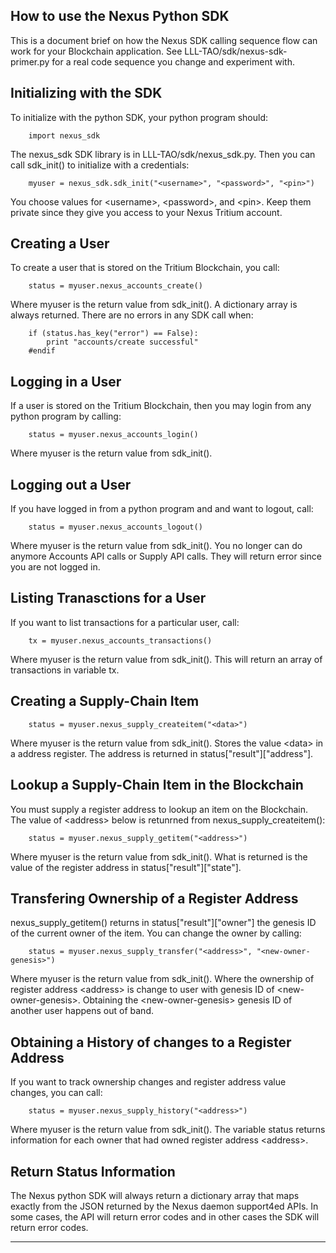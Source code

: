 
How to use the Nexus Python SDK
-------------------------------

This is a document brief on how the Nexus SDK calling sequence flow can work
for your Blockchain application. See LLL-TAO/sdk/nexus-sdk-primer.py for a
real code sequence you change and experiment with.    

Initializing with the SDK
-------------------------

To initialize with the python SDK, your python program should:

```
    import nexus_sdk
```

The nexus_sdk SDK library is in LLL-TAO/sdk/nexus_sdk.py. Then you can call
sdk_init() to initialize with a credentials:

```
    myuser = nexus_sdk.sdk_init("<username>", "<password>", "<pin>")
```

You choose values for &lt;username&gt;, &lt;password&gt;, and &lt;pin&gt;.
Keep them private since they give you access to your Nexus Tritium account.    
            
Creating a User
---------------

To create a user that is stored on the Tritium Blockchain, you call:

```
    status = myuser.nexus_accounts_create()
```

Where myuser is the return value from sdk_init(). A dictionary array is always
returned. There are no errors in any SDK call when:

```
    if (status.has_key("error") == False):
        print "accounts/create successful"
    #endif               
```

Logging in a User
-----------------

If a user is stored on the Tritium Blockchain, then you may login from any
python program by calling:

```
    status = myuser.nexus_accounts_login()
```

Where myuser is the return value from sdk_init().    

Logging out a User
------------------

If you have logged in from a python program and and want to logout, call:
    
```
    status = myuser.nexus_accounts_logout()
```

Where myuser is the return value from sdk_init(). You no longer can do
anymore Accounts API calls or Supply API calls. They will return error since
you are not logged in.        

Listing Tranasctions for a User
-------------------------------                    

If you want to list transactions for a particular user, call:
    
```
    tx = myuser.nexus_accounts_transactions()
```

Where myuser is the return value from sdk_init(). This will return an array
of transactions in variable tx.

Creating a Supply-Chain Item
----------------------------

```
    status = myuser.nexus_supply_createitem("<data>")
```

Where myuser is the return value from sdk_init(). Stores the value
&lt;data&gt; in a address register. The address is returned in
status["result"]["address"].

Lookup a Supply-Chain Item in the Blockchain
--------------------------------------------

You must supply a register address to lookup an item on the Blockchain. The
value of &lt;address&gt; below is retunrned from nexus_supply_createitem():

```
    status = myuser.nexus_supply_getitem("<address>")
```

Where myuser is the return value from sdk_init(). What is returned is the
value of the register address in status["result"]["state"].

Transfering Ownership of a Register Address
-------------------------------------------

nexus_supply_getitem() returns in status["result"]["owner"] the genesis
ID of the current owner of the item. You can change the owner by calling:

```
    status = myuser.nexus_supply_transfer("<address>", "<new-owner-genesis>")
```

Where myuser is the return value from sdk_init(). Where the ownership
of register address &lt;address&gt; is change to user with genesis
ID of &lt;new-owner-genesis&gt;. Obtaining the &lt;new-owner-genesis&gt;
genesis ID of another user happens out of band.

Obtaining a History of changes to a Register Address
----------------------------------------------------

If you want to track ownership changes and register address value changes,
you can call:

```
    status = myuser.nexus_supply_history("<address>")
```

Where myuser is the return value from sdk_init(). The variable status returns
information for each owner that had owned register address &lt;address&gt;.

Return Status Information
-------------------------

The Nexus python SDK will always return a dictionary array that maps exactly
from the JSON returned by the Nexus daemon support4ed APIs. In some cases,
the API will return error codes and in other cases the SDK will return error
codes.
    
-------------------------------------------------------------------------------
